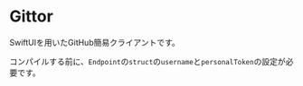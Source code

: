 # Gittor

SwiftUIを用いたGitHub簡易クライアントです。

コンパイルする前に、`Endpoint`の`struct`の`username`と`personalToken`の設定が必要です。
